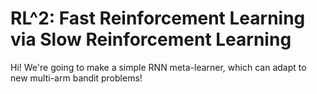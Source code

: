 # RL^2: Fast Reinforcement Learning via Slow Reinforcement Learning

Hi! We're going to make a simple RNN meta-learner, which can adapt to new multi-arm bandit problems!
